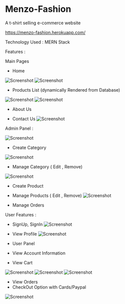 # Menzo-Fashion
A t-shirt selling e-commerce website

https://menzo-fashion.herokuapp.com/

Technology Used : MERN Stack 

Features :


Main Pages
* Home 

![Screenshot](screenshots/screenshot1.png)
![Screenshot](screenshots/home.png)


* Products List (dynamically Rendered from Database)

![Screenshot](screenshots/products.png)
![Screenshot](screenshots/products1.png)


* About Us

* Contact Us
![Screenshot](screenshots/contactus.png)


Admin Panel : 

![Screenshot](screenshots/admin.png)

* Create Category 

![Screenshot](screenshots/createcate.png)

* Manage Category ( Edit , Remove)

![Screenshot](screenshots/managecate.png)

* Create Product
* Manage Products  ( Edit , Remove)
![Screenshot](screenshots/manageproduct.png)

* Manage Orders


User Features :
* SignUp, SignIn
![Screenshot](screenshots/signin.png)

* View Profile
![Screenshot](screenshots/profile.png)

* User Panel 
* View Account Information

* View Cart

![Screenshot](screenshots/cart.png)
![Screenshot](screenshots/cart1.png)
![Screenshot](screenshots/cart3.png)

* View Orders
* CheckOut Option with Cards/Paypal

![Screenshot](screenshots/payment.png)

